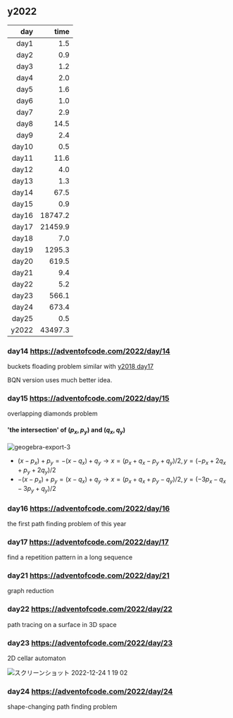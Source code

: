 ## y2022

|   day |    time |
|------:|--------:|
| day1  |     1.5 |
| day2  |     0.9 |
| day3  |     1.2 |
| day4  |     2.0 |
| day5  |     1.6 |
| day6  |     1.0 |
| day7  |     2.9 |
| day8  |    14.5 |
| day9  |     2.4 |
| day10 |     0.5 |
| day11 |    11.6 |
| day12 |     4.0 |
| day13 |     1.3 |
| day14 |    67.5 |
| day15 |     0.9 |
| day16 | 18747.2 |
| day17 | 21459.9 |
| day18 |     7.0 |
| day19 |  1295.3 |
| day20 |   619.5 |
| day21 |     9.4 |
| day22 |     5.2 |
| day23 |   566.1 |
| day24 |   673.4 |
| day25 |     0.5 |
| y2022 | 43497.3 |

### day14 https://adventofcode.com/2022/day/14
buckets floading problem similar with [y2018 day17](https://adventofcode.com/2018/day/17)

BQN version uses much better idea.

### day15 https://adventofcode.com/2022/day/15
overlapping diamonds problem

#### 'the intersection' of $(p_x,p_y)$ and $(q_x,q_y)$
![geogebra-export-3](https://user-images.githubusercontent.com/997855/210023849-64c6c25b-8d7d-47c7-8f7d-72db4ea0e152.svg)

- $(x - p_x) + p_y = -(x - q_x) + q_y \longrightarrow x = (p_x + q_x - p_y + q_y)/2, y = (-p_x + 2q_x + p_y + 2q_y)/2$ 
- $-(x - p_x) + p_y = (x - q_x) + q_y \longrightarrow x = (p_x + q_x + p_y - q_y)/2, y = (-3p_x - q_x -3p_y + q_y)/2$

### day16 https://adventofcode.com/2022/day/16
the first path finding problem of this year

### day17 https://adventofcode.com/2022/day/17
find a repetition pattern in a long sequence

### day21 https://adventofcode.com/2022/day/21
graph reduction

### day22 https://adventofcode.com/2022/day/22
path tracing on a surface in 3D space

### day23 https://adventofcode.com/2022/day/23
2D cellar automaton

![スクリーンショット 2022-12-24 1 19 02](https://user-images.githubusercontent.com/997855/209366726-03437e6c-7eef-44dc-947f-7670eecd6129.png)

### day24 https://adventofcode.com/2022/day/24
shape-changing path finding problem








